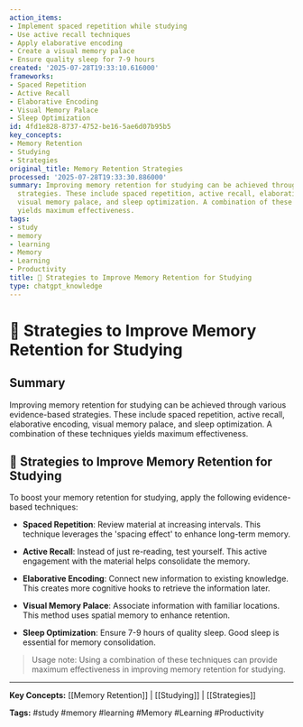 ```yaml
---
action_items:
- Implement spaced repetition while studying
- Use active recall techniques
- Apply elaborative encoding
- Create a visual memory palace
- Ensure quality sleep for 7-9 hours
created: '2025-07-28T19:33:10.616000'
frameworks:
- Spaced Repetition
- Active Recall
- Elaborative Encoding
- Visual Memory Palace
- Sleep Optimization
id: 4fd1e828-8737-4752-be16-5ae6d07b95b5
key_concepts:
- Memory Retention
- Studying
- Strategies
original_title: Memory Retention Strategies
processed: '2025-07-28T19:33:30.886000'
summary: Improving memory retention for studying can be achieved through various evidence-based
  strategies. These include spaced repetition, active recall, elaborative encoding,
  visual memory palace, and sleep optimization. A combination of these techniques
  yields maximum effectiveness.
tags:
- study
- memory
- learning
- Memory
- Learning
- Productivity
title: 🧠 Strategies to Improve Memory Retention for Studying
type: chatgpt_knowledge
---
```


# 🧠 Strategies to Improve Memory Retention for Studying

## Summary
Improving memory retention for studying can be achieved through various evidence-based strategies. These include spaced repetition, active recall, elaborative encoding, visual memory palace, and sleep optimization. A combination of these techniques yields maximum effectiveness.

## 🧠 Strategies to Improve Memory Retention for Studying

To boost your memory retention for studying, apply the following evidence-based techniques:

- **Spaced Repetition**: Review material at increasing intervals. This technique leverages the 'spacing effect' to enhance long-term memory.

- **Active Recall**: Instead of just re-reading, test yourself. This active engagement with the material helps consolidate the memory.

- **Elaborative Encoding**: Connect new information to existing knowledge. This creates more cognitive hooks to retrieve the information later.

- **Visual Memory Palace**: Associate information with familiar locations. This method uses spatial memory to enhance retention.

- **Sleep Optimization**: Ensure 7-9 hours of quality sleep. Good sleep is essential for memory consolidation.

> Usage note: Using a combination of these techniques can provide maximum effectiveness in improving memory retention for studying.


---

**Key Concepts:** [[Memory Retention]] | [[Studying]] | [[Strategies]]

**Tags:** #study #memory #learning #Memory #Learning #Productivity